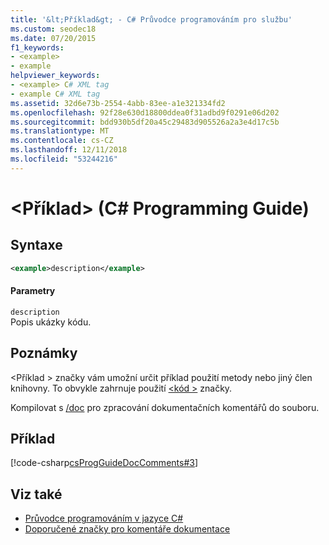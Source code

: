 ```yaml
---
title: '&lt;Příklad&gt; - C# Průvodce programováním pro službu'
ms.custom: seodec18
ms.date: 07/20/2015
f1_keywords:
- <example>
- example
helpviewer_keywords:
- <example> C# XML tag
- example C# XML tag
ms.assetid: 32d6e73b-2554-4abb-83ee-a1e321334fd2
ms.openlocfilehash: 92f28e630d18800ddea0f31adbd9f0291e06d202
ms.sourcegitcommit: bdd930b5df20a45c29483d905526a2a3e4d17c5b
ms.translationtype: MT
ms.contentlocale: cs-CZ
ms.lasthandoff: 12/11/2018
ms.locfileid: "53244216"
---
```

# <a name="ltexamplegt-c-programming-guide"></a>&lt;Příklad&gt; (C# Programming Guide)
## <a name="syntax"></a>Syntaxe  
  
```xml  
<example>description</example>  
```  
  
#### <a name="parameters"></a>Parametry  
 `description`  
 Popis ukázky kódu.  
  
## <a name="remarks"></a>Poznámky  
 \<Příklad > značky vám umožní určit příklad použití metody nebo jiný člen knihovny. To obvykle zahrnuje použití [ \<kód >](../../../csharp/programming-guide/xmldoc/code.md) značky.  
  
 Kompilovat s [/doc](../../../csharp/language-reference/compiler-options/doc-compiler-option.md) pro zpracování dokumentačních komentářů do souboru.  
  
## <a name="example"></a>Příklad  
 [!code-csharp[csProgGuideDocComments#3](../../../csharp/programming-guide/xmldoc/codesnippet/CSharp/example_1.cs)]  
  
## <a name="see-also"></a>Viz také

- [Průvodce programováním v jazyce C#](../../../csharp/programming-guide/index.md)  
- [Doporučené značky pro komentáře dokumentace](../../../csharp/programming-guide/xmldoc/recommended-tags-for-documentation-comments.md)
